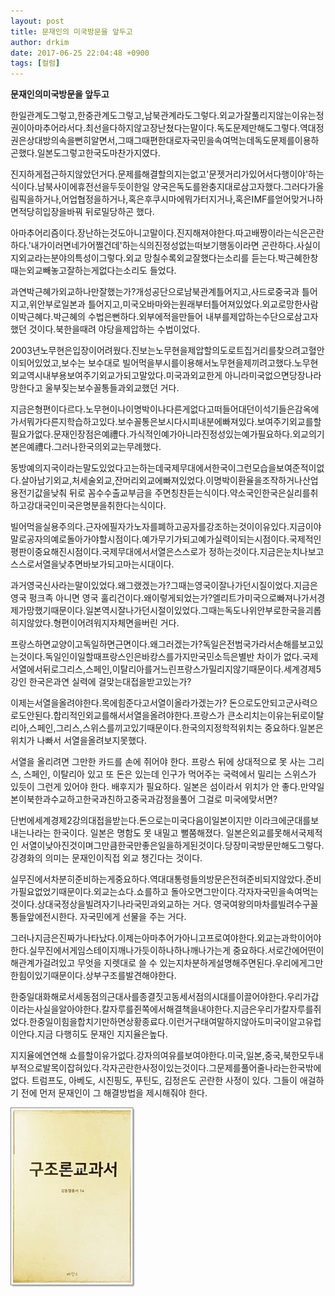```yaml
---
layout: post
title: 문재인의 미국방문을 앞두고
author: drkim
date: 2017-06-25 22:04:48 +0900
tags: [컬럼]
---
```

**문재인의미국방문을 앞두고**

  


한일관계도그렇고,한중관계도그렇고,남북관계라도그렇다.외교가잘풀리지않는이유는정권이아마추어라서다.최선을다하지않고장난쳤다는말이다.독도문제만해도그렇다.역대정권은상대방의속을뻔히알면서,그때그때편한대로자국민을속여먹는데독도문제를이용하곤했다.일본도그렇고한국도마찬가지였다. 

  


진지하게접근하지않았던거다.문제를해결할의지는없고'문젯거리가있어서다행이야'하는식이다.남북사이에휴전선을두듯이한일 양국은독도를완충지대로삼고자했다.그러다가올림픽을하거나,어업협정을하거나,혹은후쿠시마에뭐가터지거나,혹은IMF를얻어맞거나하면적당히입장을바꿔 뒤로밀당하곤 했다.

  


아마추어리즘이다.장난하는것도아니고말이다.진지해져야한다.따고배짱이라는식은곤란하다.'내가이러면네가어쩔건데'하는식의진정성없는떠보기행동이라면 곤란하다.사실이지외교라는분야의특성이그렇다.외교 망칠수록외교잘했다는소리를 듣는다.박근혜한창때는외교빼놓고잘하는게없다는소리도 들었다.

  


과연박근혜가외교하나만잘했는가?개성공단으로남북관계틀어지고,사드로중국과 틀어지고,위안부로일본과 틀어지고,미국오바마와는원래부터틀어져있었다.외교로망한사람이박근혜다.박근혜의 수법은뻔하다.외부에적을만들어 내부를제압하는수단으로삼고자했던 것이다.북한을때려 야당을제압하는 수법이었다.

  


2003년노무현은입장이어려웠다.진보는노무현을제압할의도로트집거리를찾으려고혈안이되어있었고,보수는 보수대로 빌어먹을부시를이용해서노무현을제끼려고했다.노무현외교역시내부용보여주기외교가되고말았다.미국과외교한게 아니라미국없으면당장나라 망한다고 울부짖는보수꼴통들과외교했던 거다. 

  


지금은형편이다르다.노무현이나이명박이나다른게없다고떠들어대던이석기들은감옥에가서뭐가다른지학습하고있다.보수꼴통은보시다시피내분에빠져있다.보여주기외교를할필요가없다.문재인장점은예禮다.가식적인예가아니라진정성있는예가필요하다.외교의기본은예禮다.그러나한국의외교는무례했다. 

  


동방예의지국이라는말도있었다고는하는데국제무대에서한국이그런모습을보여준적이없다.살아남기외교,처세술외교,잔머리외교에빠져있었다.이명박이환율을조작하거나산업용전기값을낮춰 뒤로 꼼수수출교부금을 주면칭찬듣는식이다.약소국인한국은실리를취하고강대국인미국은명분을취한다는식이다.

  


빌어먹을실용주의다.근자에필자가노자를폐하고공자를강조하는것이이유있다.지금이야말로공자의예로돌아가야할시점이다.예가무기가되고예가실력이되는시점이다.국제적인 평판이중요해진시점이다.국제무대에서서열은스스로가 정하는것이다.지금은눈치나보고스스로서열을낮추면바보가되고마는시대이다. 

  


과거영국신사라는말이있었다.왜그랬겠는가?그때는영국이잘나가던시질이었다.지금은영국 펑크족 아니면 영국 훌리건이다.왜이렇게되었는가?엘리트가미국으로빠져나가서경제가망했기때문이다.일본역시잘나가던시절이있었다.그때는독도나위안부로한국을괴롭히지않았다.형편이어려워지자체면을버린 거다. 

  


프랑스하면교양이고독일하면근면이다.왜그러겠는가?독일은전범국가라서손해를보고있는것이다.독일인이일할때프랑스인은바캉스를가지만국민소득은별반 차이가 없다.국제서열에서뒤로그리스,스페인,이탈리아를거느린프랑스가밀리지않기때문이다.세계경제5강인 한국은과연 실력에 걸맞는대접을받고있는가? 

  


이제는서열을올려야한다.목에힘준다고서열이올라가겠는가? 돈으로도안되고군사력으로도안된다.합리적인외교를해서서열을올려야한다.프랑스가 큰소리치는이유는뒤로이탈리아,스페인,그리스,스위스를끼고있기때문이다.한국의지정학적위치는 중요하다.일본은 위치가 나빠서 서열을올려보지못했다. 

  


서열을 올리려면 그만한 카드를 손에 쥐어야 한다. 프랑스 뒤에 상대적으로 못 사는 그리스, 스페인, 이탈리아 있고 또 돈은 있는데 인구가 먹어주는 국력에서 밀리는 스위스가 있듯이 그런게 있어야 한다. 배후지가 필요하다. 일본은 섬이라서 위치가 안 좋다.만약일본이북한과수교하고한국과친하고중국과감정을풀어 그걸로 미국에맞서면?

  


단번에세계경제2강의대접을받는다.돈으로는미국다음이일본이지만 이라크에군대를보내는나라는 한국이다. 일본은 명함도 못 내밀고 뻘쭘해졌다. 일본은외교를못해서국제적인 서열이낮아진것이며그만큼한국만좋은일을하게된것이다.당장미국방문만해도그렇다.강경화의 의미는 문재인이직접 외교 챙긴다는 것이다.

  


실무진에서차분히준비하는게중요하다.역대대통령들의방문은전혀준비되지않았다.준비가필요없었기때문이다.외교는쇼다.쇼를하고 돌아오면그만이다.각자자국민을속여먹는것이다.상대국정상을빌려자기나라국민과외교하는 거다. 영국여왕의마차를빌려수구꼴통들앞에전시한다. 자국민에게 선물을 주는 거다.

  


그러나지금은진짜가나타났다.이제는아마추어가아니고프로여야한다.외교는과학이어야한다.실무진에서게임스테이지깨나가듯이하나하나깨나가는게 중요하다.서로간에어떤이해관계가걸려있고 무엇을 지렛대로 쓸 수 있는지차분하게설명해주면된다.우리에게그만한힘이있기때문이다.상부구조를발견해야한다.

  


한중일대화해로서세동점의근대사를종결짓고동세서점의시대를이끌어야한다.우리가갑이라는사실을알아야한다.칼자루를쥔쪽에서해결책을내야한다.지금은우리가칼자루를쥐었다.한중일이힘을합치기만하면상황종료다.이런거구태여말하지않아도미국이알고유럽이안다.지금 다행히도 문재인 지지율은높다.

  


지지율에연연해 쇼를할이유가없다.강자의여유를보여야한다.미국,일본,중국,북한모두내부적으로발목이잡혀있다.각자곤란한사정이있는것이다.그문제를풀어줄나라는한국밖에없다. 트럼프도, 아베도, 시진핑도, 푸틴도, 김정은도 곤란한 사정이 있다. 그들이 애걸하기 전에 먼저 문재인이 그 해결방법을 제시해줘야 한다.

  


  



![](/files/attach/images/199/627/859/0.jpg)